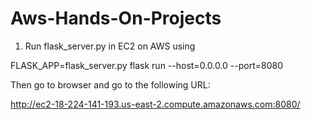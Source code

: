 # Aws-Hands-On-Projects
1. Run flask_server.py in EC2 on AWS using

FLASK_APP=flask_server.py flask run --host=0.0.0.0 --port=8080

Then go to browser and go to the following URL:

http://ec2-18-224-141-193.us-east-2.compute.amazonaws.com:8080/

